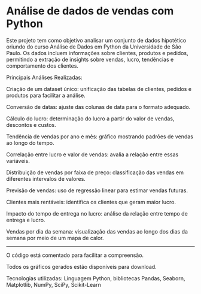 # Análise de dados de vendas com Python

Este projeto tem como objetivo analisar um conjunto de dados hipotético oriundo do curso Análise de Dados em Python da Universidade de São Paulo. Os dados incluem informações sobre clientes, produtos e pedidos, permitindo a extração de insights sobre vendas, lucro, tendências e comportamento dos clientes.

Principais Análises Realizadas:

Criação de um dataset único: unificação das tabelas de clientes, pedidos e produtos para facilitar a análise.

Conversão de datas: ajuste das colunas de data para o formato adequado.

Cálculo do lucro: determinação do lucro a partir do valor de vendas, descontos e custos.

Tendência de vendas por ano e mês: gráfico mostrando padrões de vendas ao longo do tempo.

Correlação entre lucro e valor de vendas: avalia a relação entre essas variáveis.

Distribuição de vendas por faixa de preço: classificação das vendas em diferentes intervalos de valores.

Previsão de vendas: uso de regressão linear para estimar vendas futuras.

Clientes mais rentáveis: identifica os clientes que geram maior lucro.

Impacto do tempo de entrega no lucro: análise da relação entre tempo de entrega e lucro.

Vendas por dia da semana: visualização das vendas ao longo dos dias da semana por meio de um mapa de calor.

---

O código está comentado para facilitar a compreensão.

Todos os gráficos gerados estão disponíveis para download.

Tecnologias utilizadas: Linguagem Python, bibliotecas Pandas, Seaborn, Matplotlib, NumPy, SciPy, Scikit-Learn